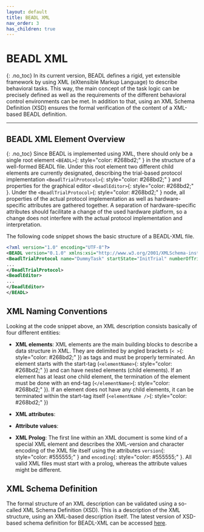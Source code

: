```yaml
---
layout: default
title: BEADL XML
nav_order: 3
has_children: true
---
```

# BEADL XML
{: .no_toc}
In its current version, BEADL defines a rigid, yet extensible framework by using XML (eXtensible Markup Language) to describe behavioral tasks. This way, the main concept of the task logic can be precisely defined as well as the requirements of the different behavioral control environments can be met. In addition to that, using an XML Schema Definition (XSD) ensures the formal verification of the content of a XML-based BEADL definition.
<hr>

## BEADL XML Element Overview
{: .no_toc}
Since BEADL is implemented using XML, there should only be a single root element `<BEADL>`{: style="color: #268bd2;" } in the structure of a well-formed BEADL file. Under this root element two different child elements are currently designated, describing the trial-based protocol implementation `<BeadlTrialProtocol>`{: style="color: #268bd2;" } and properties for the graphical editor `<BeadlEditor>`{: style="color: #268bd2;" }.
Under the `<BeadlTrialProtocol>`{: style="color: #268bd2;" } node, all properties of the actual protocol implementation as well as hardware-specific attributes are gathered together. A separation of hardware-specific attributes should facilitate a change of the used hardware platform, so a change does not interfere with the actual protocol implementation and interpretation.

The following code snippet shows the basic structure of a BEADL-XML file.
```xml
<?xml version="1.0" encoding="UTF-8"?>
<BEADL version="0.1.0" xmlns:xsi="http://www.w3.org/2001/XMLSchema-instance" xsi:noNamespaceSchemaLocation="BEADL.xsd">
<BeadlTrialProtocol name="DummyTask" startState="InitTrial" numberOfTrials="INF">
...
</BeadlTrialProtocol>
<BeadlEditor>
...
</BeadlEditor>
</BEADL>
```

## XML Naming Conventions
Looking at the code snippet above, an XML description consists basically of four different entities:

- **XML elements**: XML elements are the main building blocks to describe a data structure in XML. They are delimited by angled brackets (`< >`{: style="color: #268bd2;" }) as tags and must be properly terminated. An element starts with the start-tag (`<elementName>`{: style="color: #268bd2;" }) and can have nested elements (child elements). If an element has at least one child element, the termination of the element must be done with an end-tag (`</elementName>`{: style="color: #268bd2;" }). If an element does not have any child elements, it can be terminated within the start-tag itself (`<elementName />`{: style="color: #268bd2;" })
- **XML attributes**: 

- **Attribute values**: 
- **XML Prolog**: The first line within an XML document is some kind of a special XML element and describes the XML-version and character encoding of the XML file itself using the attributes `version`{: style="color: #555555;" } and `encoding`{: style="color: #555555;" }. All valid XML files must start with a prolog, whereas the attribute values might be different.

## XML Schema Definition
The formal structure of an XML description can be validated using a so-called XML Schema Definition (XSD). This is a description of the XML structure, using an XML-based description itself. The latest version of XSD-based schema definition for BEADL-XML can be accessed [here](https://github.com/BEADL/XSD/blob/main/BEADL.xsd).